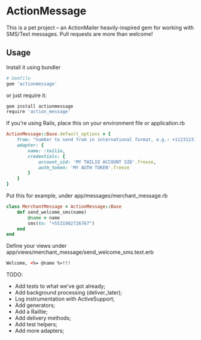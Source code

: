 # ActionMessage

This is a pet project – an ActionMailer heavily-inspired gem for working with SMS/Text messages.
Pull requests are more than welcome!

## Usage

Install it using bundler

```sh
# Gemfile
gem 'actionmessage'
```

or just require it:
```sh
gem install actionmessage
require 'action_message'
```

If you're using Rails, place this on your environment file or application.rb
```ruby
ActionMessage::Base.default_options = {
	from: "number to send from in international format, e.g.: +11231231234", 
	adapter: { 
		name: :twilio,
		credentials: {
			account_sid: 'MY TWILIO ACCOUNT SID'.freeze,
			auth_token: 'MY AUTH TOKEN'.freeze
		}
	}
}
```

Put this for example, under app/messages/merchant_message.rb
```ruby
class MerchantMessage < ActionMessage::Base
	def send_welcome_sms(name)
		@name = name
		sms(to: "+5531982726767")
	end
end
```

Define your views under app/views/merchant_message/send_welcome_sms.text.erb
```html
Welcome, <%= @name %>!!!
```

TODO:

- Add tests to what we've got already;
- Add background processing (deliver_later);
- Log instrumentation with ActiveSupport;
- Add generators;
- Add a Railtie;
- Add delivery methods;
- Add test helpers; 
- Add more adapters;
